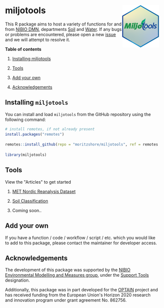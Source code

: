 # miljotools <img src="man/figures/logo.png" align="right" height="138"/>

This R package aims to host a variety of functions for and from [NIBIO DMN](https://www.nibio.no/en/about-eng/our-divisions/division-of-environment-and-natural-resources?locationfilter=true), departments [Soil](https://www.nibio.no/en/about-eng/our-divisions/division-of-environment-and-natural-resources/soil-and-land-use?locationfilter=true) and [Water](https://www.nibio.no/en/about-eng/our-divisions/division-of-environment-and-natural-resources/hydrology-and-water-environment?locationfilter=true). If any bugs or problems are encountered, please open a new [issue](https://github.com/moritzshore/miljotools/issues) and we will attempt to resolve it.

**Table of contents**

1.  [Installing miljotools](#install)

2.  [Tools](#start)

3.  [Add your own](#add)

4.  [Acknowledgements](#ack)

## Installing `miljotools` <a name="install"></a>

You can install and load `miljotools` from the GitHub repository using the following command:

``` r
# install remotes, if not already present
install.packages("remotes")

remotes::install_github(repo = "moritzshore/miljotools", ref = remotes::github_release())

library(miljotools)
```

## Tools <a name="start"></a>

View the "Articles" to get started

1.  [MET Nordic Reanalysis Dataset](https://moritzshore.github.io/miljotools/articles/metno_reanal.html)

2.  [Soil Classification](https://moritzshore.github.io/miljotools/articles/Norwegian_Soil_Classification.html)

3.  Coming soon..

## Add your own <a name="add"></a>

If you have a function / code / workflow / script / etc. which you would like to add to this package, please contact the maintainer for developer access.

## Acknowledgements <a name="ack"></a>

The development of this package was supported by the [NIBIO Environmental Modelling and Measures group](https://www.nibio.no/en/subjects/environment/environmental-modelling-and-measures?locationfilter=true), under the [Support Tools](https://www.nibio.no/en/subjects/environment/environmental-modelling-and-measures/support-tools?locationfilter=true) designation.

Additionally, this package was in part developed for the [OPTAIN](https://optain.eu/) project and has received funding from the European Union's Horizon 2020 research and innovation program under grant agreement No. 862756.
